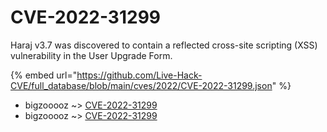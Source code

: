 # CVE-2022-31299

Haraj v3.7 was discovered to contain a reflected cross-site scripting (XSS) vulnerability in the User Upgrade Form.

{% embed url="https://github.com/Live-Hack-CVE/full_database/blob/main/cves/2022/CVE-2022-31299.json" %}


* bigzooooz ~> [CVE-2022-31299](https://www.alice-snow.ru/2022/database/cve-2022-31299/cve-2022-31299-bigzooooz)
* bigzooooz ~> [CVE-2022-31299](https://www.alice-snow.ru/2022/database/cve-2022-31299/cve-2022-31299-bigzooooz)